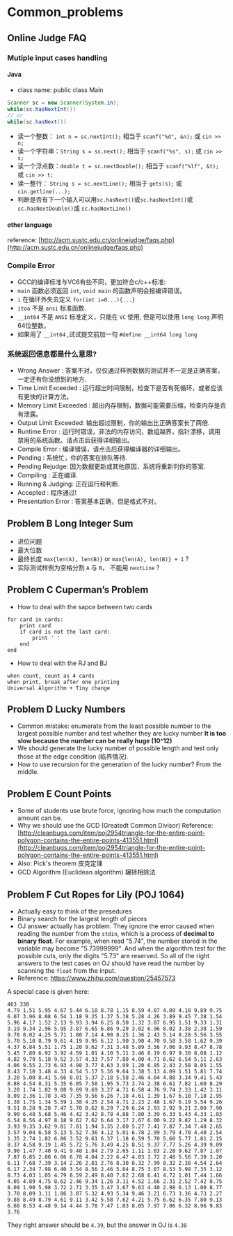 # Common_problems

## Online Judge FAQ

### Mutiple input cases handling

#### Java

- class name: public class Main

```java
Scanner sc = new Scanner(System.in);
while(sc.hasNextInt())
// or  
while(sc.hasNext())
```

- 读一个整数： `int n = sc.nextInt();` 相当于 `scanf("%d", &n);` 或 `cin >> n;`
- 读一个字符串：`String s = sc.next();` 相当于 `scanf("%s", s);` 或 `cin >> s;`
- 读一个浮点数：`double t = sc.nextDouble();` 相当于 `scanf("%lf", &t);` 或 `cin >> t;`
- 读一整行： `String s = sc.nextLine();` 相当于 `gets(s);` 或 `cin.getline(...);`
- 判断是否有下一个输入可以用`sc.hasNext()`或`sc.hasNextInt()`或`sc.hasNextDouble()`或 `sc.hasNextLine()`

#### other language

reference: [http://acm.sustc.edu.cn/onlinejudge/faqs.php](http://acm.sustc.edu.cn/onlinejudge/faqs.php)

### Compile Error

- GCC的编译标准与VC6有些不同，更加符合c/c++标准:
- `main` 函数必须返回 `int`, `void main` 的函数声明会报编译错误。
- `i` 在循环外失去定义 `for(int i=0...){...}`
- `itoa` 不是 `ansi` 标准函数.
- `__int64` 不是 `ANSI` 标准定义，只能在 `VC` 使用, 但是可以使用 `long long` 声明64位整数。
- 如果用了 `__int64` ,试试提交前加一句 `#define __int64 long long`

### 系统返回信息都是什么意思?

- Wrong Answer : 答案不对，仅仅通过样例数据的测试并不一定是正确答案，一定还有你没想到的地方.
- Time Limit Exceeded : 运行超出时间限制，检查下是否有死循环，或者应该有更快的计算方法。
- Memory Limit Exceeded : 超出内存限制，数据可能需要压缩，检查内存是否有泄露。
- Output Limit Exceeded: 输出超过限制，你的输出比正确答案长了两倍.
- Runtime Error : 运行时错误，非法的内存访问，数组越界，指针漂移，调用禁用的系统函数。请点击后获得详细输出。
- Compile Error : 编译错误，请点击后获得编译器的详细输出。
- Pending : 系统忙，你的答案在排队等待.
- Pending Rejudge: 因为数据更新或其他原因，系统将重新判你的答案.
- Compiling : 正在编译.
- Running & Judging: 正在运行和判断.
- Accepted : 程序通过!
- Presentation Error : 答案基本正确，但是格式不对。

## Problem B Long Integer Sum

- 进位问题
- 最大位数
- 最终长度 `max{len(A), len(B)}` or  `max{len(A), len(B)} + 1` ?
- 实际测试样例为空格分割 `A` 与 `B`， 不能用 `nextLine` ?

## Problem C Cuperman’s Problem

- How to deal with the sapce between two cards

```
for card in cards:
    print card
    if card is not the last card:
        print ' '
    end
end
```
- How to deal with the RJ and BJ
```
when count, count as 4 cards
when print, break after one printing
Universal Algorithm + Tiny change
```

## Problem D Lucky Numbers

- Common mistake: enumerate from the least possible number to the largest possible number and test whether they are lucky number
**It is too slow because the number can be really huge (10^12)**
- We should generate the lucky number of possible length and test only those at the edge condition (临界情况).
- How to use recursion for the generation of the lucky number? From the middle.

## Problem E Count Points

- Some of students use brute force, ignoring how much the computation amount can be.
- Why we should use the GCD (Greatedt Common Divisor) Reference: [http://cleanbugs.com/item/poj2954triangle-for-the-entire-point-polygon-contains-the-entire-points-413551.html](http://cleanbugs.com/item/poj2954triangle-for-the-entire-point-polygon-contains-the-entire-points-413551.html)
- Also: Pick's theorem 皮克定理
- GCD Algorithm (Euclidean algorithm) 辗转相除法

## Problem F Cut Ropes for Lily (POJ 1064)

- Actually easy to think of the presedures
- Binary search for the largest length of pieces
- OJ answer actually has problem. They ignore the error caused when reading the number from the `stdin`, which is a process of **decimal to binary float**. For example, when read "5.74", the number stored in the variable may become "5.73999999". And when the algorithm test for the possible cuts, only the digits "5.73" are reserved. So all of the right answers to the test cases on OJ should have read the number by scanning the `float` from the input.
- Reference: https://www.zhihu.com/question/25457573

A special case is given here:

```
463 338
4.79 1.51 5.95 4.67 5.44 6.18 8.78 1.15 8.59 4.07 4.09 4.18 9.89 9.75 6.07 3.96 8.08 6.54 1.18 9.25 1.37 5.38 5.28 4.26 3.89 9.45 7.38 1.54 5.96 4.17 1.52 2.13 9.93 3.94 6.25 8.50 1.32 3.07 6.95 1.51 9.33 1.31 3.19 9.34 2.96 5.95 3.87 6.65 6.86 9.29 3.02 6.96 8.02 3.38 2.38 1.59 9.78 8.02 4.25 5.71 1.80 7.14 4.98 8.25 1.36 2.43 5.14 8.28 5.56 3.55 5.70 5.10 8.79 9.61 4.19 9.95 6.12 1.90 3.90 4.70 9.58 3.58 1.62 9.39 4.37 6.84 5.51 1.75 1.20 9.62 7.31 3.48 5.89 3.56 7.06 9.93 8.47 8.78 5.45 7.80 6.92 3.92 4.59 1.01 4.10 5.11 3.46 8.19 6.97 9.30 8.08 1.12 4.82 9.79 5.18 9.52 3.57 4.33 7.57 7.80 4.00 4.71 6.62 6.54 5.11 2.63 4.06 9.55 2.73 6.93 4.98 3.77 8.63 3.99 1.20 6.95 2.43 2.58 8.05 1.55 8.43 7.10 3.48 4.33 4.54 5.17 5.36 9.64 3.38 5.13 4.09 1.51 5.81 7.74 3.28 5.00 8.41 5.66 8.01 5.37 2.18 5.58 2.46 4.04 4.88 3.34 9.41 5.43 8.88 4.54 8.31 5.35 6.05 7.58 1.95 5.73 3.74 2.38 6.61 7.82 1.60 8.29 3.28 1.74 1.02 9.08 9.69 9.69 3.27 4.71 6.58 4.76 9.74 2.33 1.42 3.11 8.09 2.36 1.78 3.45 7.35 9.56 6.26 7.18 4.61 1.39 1.67 6.10 7.18 2.95 1.38 1.75 1.34 5.59 1.38 4.25 2.54 4.71 2.23 2.48 1.67 6.19 5.54 9.26 9.51 8.28 9.28 7.47 5.70 8.62 8.29 7.29 6.24 2.93 2.92 9.21 2.00 7.90 9.90 6.48 5.68 5.46 4.42 3.42 8.78 4.88 7.80 3.39 6.33 5.43 4.33 1.03 6.54 8.56 4.97 8.18 9.62 7.62 6.64 3.17 2.67 6.00 9.22 8.82 1.29 8.32 3.93 9.35 3.62 9.81 7.81 1.94 3.35 2.00 5.27 7.41 7.87 7.34 7.48 2.65 3.57 9.04 6.58 5.13 5.52 7.36 4.12 5.01 6.78 2.99 3.79 4.70 4.40 2.54 1.35 2.74 1.82 6.86 3.52 9.61 6.37 1.18 6.59 5.70 5.60 5.77 1.81 2.15 8.37 4.58 9.19 1.45 5.72 5.76 3.49 4.25 8.51 9.37 7.77 5.26 4.39 9.09 9.90 1.47 7.40 9.41 9.40 1.04 2.79 2.65 1.11 1.03 2.28 9.62 7.87 1.07 7.87 6.85 2.88 6.86 6.78 4.04 2.22 6.47 4.03 3.72 2.48 5.56 7.30 3.20 6.11 7.68 7.39 3.14 2.26 2.81 2.76 8.30 8.32 7.99 8.32 2.38 4.54 2.64 6.17 2.34 7.98 6.40 3.54 8.56 2.46 5.04 8.75 3.07 8.53 5.98 7.35 3.12 8.73 4.03 1.05 4.79 8.59 2.49 8.40 7.62 2.68 6.41 4.72 1.01 7.44 1.66 4.05 4.89 4.75 8.62 2.46 9.34 1.26 3.11 4.52 1.66 2.31 2.52 7.42 8.75 8.09 1.90 5.98 3.72 2.71 3.35 3.47 3.67 9.63 4.40 2.98 6.13 1.00 8.77 3.70 8.09 3.11 1.06 3.87 5.32 4.93 5.34 9.46 3.21 6.73 3.36 4.73 2.27 9.88 8.49 8.79 4.61 9.11 3.42 5.58 7.62 4.21 5.75 6.62 6.35 7.80 9.13 6.66 8.53 4.48 9.14 4.44 3.78 7.47 1.03 8.05 7.97 7.06 6.32 8.96 9.83 3.76
```

They right answer should be `4.39`, but the answer in OJ is `4.38`
